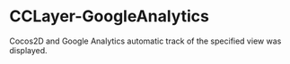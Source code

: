 CCLayer-GoogleAnalytics
=======================

Cocos2D and Google Analytics automatic track of the specified view was displayed.